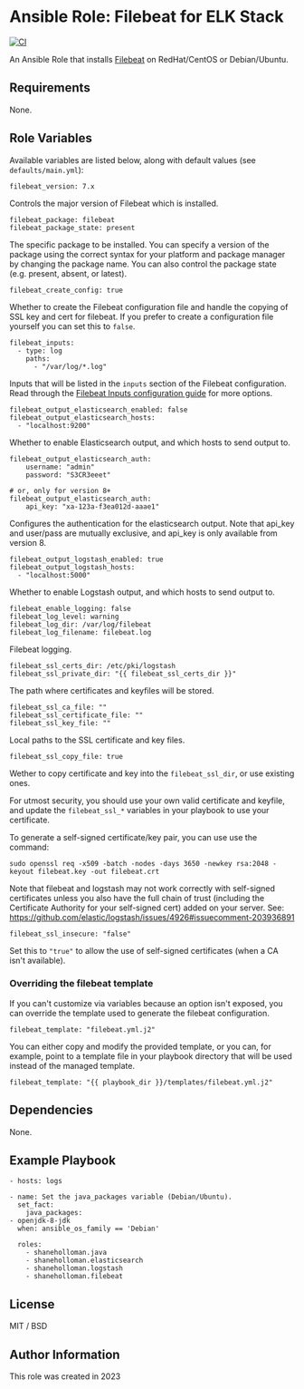 # Ansible Role: Filebeat for ELK Stack

[![CI](https://github.com/shaneholloman/ansible-role-filebeat/actions/workflows/ci.yml/badge.svg)](https://github.com/shaneholloman/ansible-role-filebeat/actions/workflows/ci.yml)

An Ansible Role that installs [Filebeat](https://www.elastic.co/products/beats/filebeat) on RedHat/CentOS or Debian/Ubuntu.

## Requirements

None.

## Role Variables

Available variables are listed below, along with default values (see `defaults/main.yml`):

    filebeat_version: 7.x

Controls the major version of Filebeat which is installed.

    filebeat_package: filebeat
    filebeat_package_state: present

The specific package to be installed. You can specify a version of the package using the correct syntax for your platform and package manager by changing the package name. You can also control the package state (e.g. present, absent, or latest).

    filebeat_create_config: true

Whether to create the Filebeat configuration file and handle the copying of SSL key and cert for filebeat. If you prefer to create a configuration file yourself you can set this to `false`.

    filebeat_inputs:
      - type: log
        paths:
          - "/var/log/*.log"

Inputs that will be listed in the `inputs` section of the Filebeat configuration. Read through the [Filebeat Inputs configuration guide](https://www.elastic.co/guide/en/beats/filebeat/current/configuration-filebeat-options.html) for more options.

    filebeat_output_elasticsearch_enabled: false
    filebeat_output_elasticsearch_hosts:
      - "localhost:9200"

Whether to enable Elasticsearch output, and which hosts to send output to.

    filebeat_output_elasticsearch_auth:
        username: "admin"
        password: "S3CR3eeet"

    # or, only for version 8+
    filebeat_output_elasticsearch_auth:
        api_key: "xa-123a-f3ea012d-aaae1"

Configures the authentication for the elasticsearch output. Note that api_key and user/pass are mutually exclusive, and api_key is only available from version 8.

    filebeat_output_logstash_enabled: true
    filebeat_output_logstash_hosts:
      - "localhost:5000"

Whether to enable Logstash output, and which hosts to send output to.

    filebeat_enable_logging: false
    filebeat_log_level: warning
    filebeat_log_dir: /var/log/filebeat
    filebeat_log_filename: filebeat.log

Filebeat logging.

    filebeat_ssl_certs_dir: /etc/pki/logstash
    filebeat_ssl_private_dir: "{{ filebeat_ssl_certs_dir }}"

The path where certificates and keyfiles will be stored.

    filebeat_ssl_ca_file: ""
    filebeat_ssl_certificate_file: ""
    filebeat_ssl_key_file: ""

Local paths to the SSL certificate and key files.

    filebeat_ssl_copy_file: true

Wether to copy certificate and key into the `filebeat_ssl_dir`, or use existing ones.

For utmost security, you should use your own valid certificate and keyfile, and update the `filebeat_ssl_*` variables in your playbook to use your certificate.

To generate a self-signed certificate/key pair, you can use use the command:

    sudo openssl req -x509 -batch -nodes -days 3650 -newkey rsa:2048 -keyout filebeat.key -out filebeat.crt

Note that filebeat and logstash may not work correctly with self-signed certificates unless you also have the full chain of trust (including the Certificate Authority for your self-signed cert) added on your server. See: <https://github.com/elastic/logstash/issues/4926#issuecomment-203936891>

    filebeat_ssl_insecure: "false"

Set this to `"true"` to allow the use of self-signed certificates (when a CA isn't available).

### Overriding the filebeat template

If you can't customize via variables because an option isn't exposed, you can override the template used to generate the filebeat configuration.

    filebeat_template: "filebeat.yml.j2"

You can either copy and modify the provided template, or you can, for example, point to a template file in your playbook directory that will be used instead of the managed template.

    filebeat_template: "{{ playbook_dir }}/templates/filebeat.yml.j2"

## Dependencies

None.

## Example Playbook

    - hosts: logs

    - name: Set the java_packages variable (Debian/Ubuntu).
      set_fact:
        java_packages:
    - openjdk-8-jdk
      when: ansible_os_family == 'Debian'

      roles:
        - shaneholloman.java
        - shaneholloman.elasticsearch
        - shaneholloman.logstash
        - shaneholloman.filebeat

## License

MIT / BSD

## Author Information

This role was created in 2023
